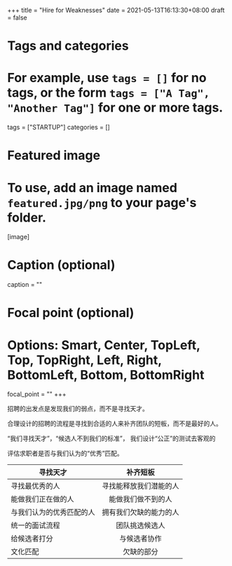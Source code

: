 +++
title = "Hire for Weaknesses"
date = 2021-05-13T16:13:30+08:00
draft = false

# Tags and categories
# For example, use `tags = []` for no tags, or the form `tags = ["A Tag", "Another Tag"]` for one or more tags.
tags = ["STARTUP"]
categories = []

# Featured image
# To use, add an image named `featured.jpg/png` to your page's folder. 
[image]
  # Caption (optional)
  caption = ""

  # Focal point (optional)
  # Options: Smart, Center, TopLeft, Top, TopRight, Left, Right, BottomLeft, Bottom, BottomRight
  focal_point = ""
+++


招聘的出发点是发现我们的弱点，而不是寻找天才。

合理设计的招聘的流程是寻找到合适的人来补齐团队的短板，而不是最好的人。

“我们寻找天才”，“候选人不到我们的标准”， 我们设计“公正”的测试去客观的

评估求职者是否与我们认为的“优秀”匹配。


|寻找天才        |         补齐短板|
| ------------- |:-------------:| 
| 寻找最优秀的人 | 寻找能释放我们潜能的人|
|能做我们正在做的人|能做我们做不到的人|
|与我们认为的优秀匹配的人|拥有我们欠缺的能力的人|
|统一的面试流程|团队挑选候选人|
|给候选者打分|  与候选者协作|
| 文化匹配|   欠缺的部分|
